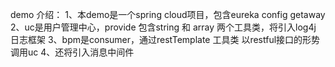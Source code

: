 demo 介绍：
1、本demo是一个spring cloud项目，包含eureka config getaway
2、uc是用户管理中心，provide 包含string 和 array 两个工具类，将引入log4j 日志框架
3、bpm是consumer，通过restTemplate 工具类 以restful接口的形势调用uc
4、还将引入消息中间件
